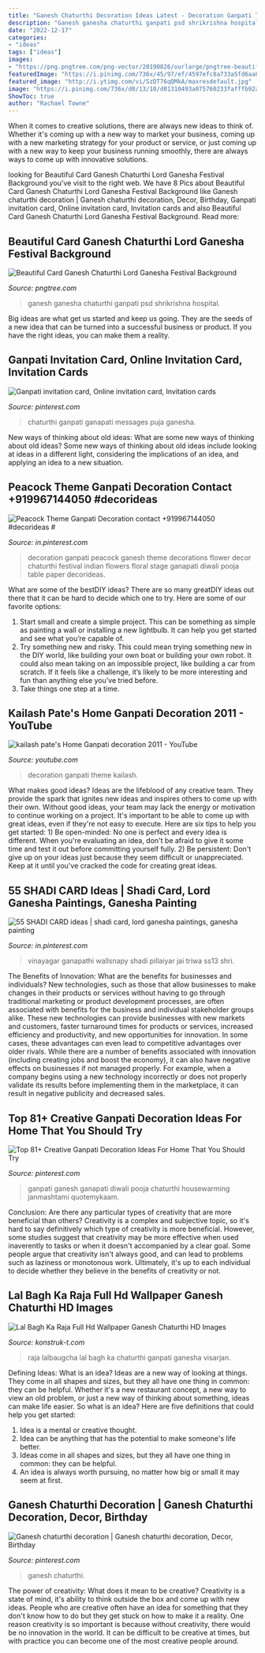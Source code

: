 ```yaml
---
title: "Ganesh Chaturthi Decoration Ideas Latest - Decoration Ganpati Theme Kailash"
description: "Ganesh ganesha chaturthi ganpati psd shrikrishna hospital"
date: "2022-12-17"
categories:
- "ideas"
tags: ["ideas"]
images:
- "https://png.pngtree.com/png-vector/20190826/ourlarge/pngtree-beautiful-card-ganesh-chaturthi-lord-ganesha-festival-background-png-image_1694433.jpg"
featuredImage: "https://i.pinimg.com/736x/45/97/ef/4597efc8a733a5fd6aa8ebba7a11a124.jpg"
featured_image: "http://i.ytimg.com/vi/SzDT76qQMkA/maxresdefault.jpg"
image: "https://i.pinimg.com/736x/d0/13/10/d01310493a075760233fafffb92a098c.jpg"
ShowToc: true
author: "Rachael Towne"
---
```



When it comes to creative solutions, there are always new ideas to think of. Whether it's coming up with a new way to market your business, coming up with a new marketing strategy for your product or service, or just coming up with a new way to keep your business running smoothly, there are always ways to come up with innovative solutions.

	

		
looking for Beautiful Card Ganesh Chaturthi Lord Ganesha Festival Background you've visit to the right web. We have 8 Pics about Beautiful Card Ganesh Chaturthi Lord Ganesha Festival Background like Ganesh chaturthi decoration | Ganesh chaturthi decoration, Decor, Birthday, Ganpati invitation card, Online invitation card, Invitation cards and also Beautiful Card Ganesh Chaturthi Lord Ganesha Festival Background. Read more:
		
    
## Beautiful Card Ganesh Chaturthi Lord Ganesha Festival Background

<img loading=lazy src="https://png.pngtree.com/png-vector/20190826/ourlarge/pngtree-beautiful-card-ganesh-chaturthi-lord-ganesha-festival-background-png-image_1694433.jpg" onerror="this.onerror=null;this.src='https://tse2.mm.bing.net/th?id=OIP.xBydF1yYrF0w6WRoQxuKpAHaHa&amp;pid=15.1';" alt="Beautiful Card Ganesh Chaturthi Lord Ganesha Festival Background">

_Source: pngtree.com_

>ganesh ganesha chaturthi ganpati psd shrikrishna hospital. 

	

Big ideas are what get us started and keep us going. They are the seeds of a new idea that can be turned into a successful business or product. If you have the right ideas, you can make them a reality.

    
## Ganpati Invitation Card, Online Invitation Card, Invitation Cards

<img loading=lazy src="https://i.pinimg.com/736x/b6/5b/fe/b65bfef4d79202b7573f2fa217f472d9.jpg" onerror="this.onerror=null;this.src='https://tse2.mm.bing.net/th?id=OIP.kpCMzMNVfmG12N01nXLntgHaGJ&amp;pid=15.1';" alt="Ganpati invitation card, Online invitation card, Invitation cards">

_Source: pinterest.com_

>chaturthi ganpati ganapati messages puja ganesha. 

	

New ways of thinking about old ideas: What are some new ways of thinking about old ideas?
Some new ways of thinking about old ideas include looking at ideas in a different light, considering the implications of an idea, and applying an idea to a new situation.

    
## Peacock Theme Ganpati Decoration Contact +919967144050 #decorideas #

<img loading=lazy src="https://i.pinimg.com/736x/52/a2/ed/52a2ede7f87c1361247d1496301ff610--peacock-theme-peacocks.jpg" onerror="this.onerror=null;this.src='https://tse4.mm.bing.net/th?id=OIP.naiKpMoUgCa4p7bWKtbl8wHaJ3&amp;pid=15.1';" alt="Peacock Theme Ganpati Decoration contact +919967144050 #decorideas #">

_Source: in.pinterest.com_

>decoration ganpati peacock ganesh theme decorations flower decor chaturthi festival indian flowers floral stage ganapati diwali pooja table paper decorideas. 

	

What are some of the bestDIY ideas?
There are so many greatDIY ideas out there that it can be hard to decide which one to try. Here are some of our favorite options: 
1) Start small and create a simple project. This can be something as simple as painting a wall or installing a new lightbulb. It can help you get started and see what you’re capable of. 
2) Try something new and risky. This could mean trying something new in the DIY world, like building your own boat or building your own robot. It could also mean taking on an impossible project, like building a car from scratch. If it feels like a challenge, it’s likely to be more interesting and fun than anything else you’ve tried before. 
3) Take things one step at a time.

    
## Kailash Pate&#039;s Home Ganpati Decoration 2011 - YouTube

<img loading=lazy src="http://i.ytimg.com/vi/SzDT76qQMkA/maxresdefault.jpg" onerror="this.onerror=null;this.src='https://tse4.mm.bing.net/th?id=OIP.68TsYPitje3fkaMf3F6KawHaEK&amp;pid=15.1';" alt="kailash pate&#039;s Home Ganpati decoration 2011 - YouTube">

_Source: youtube.com_

>decoration ganpati theme kailash. 

	

What makes good ideas?
Ideas are the lifeblood of any creative team. They provide the spark that ignites new ideas and inspires others to come up with their own. Without good ideas, your team may lack the energy or motivation to continue working on a project. It's important to be able to come up with great ideas, even if they're not easy to execute. Here are six tips to help you get started: 1) Be open-minded: No one is perfect and every idea is different. When you're evaluating an idea, don't be afraid to give it some time and test it out before committing yourself fully. 2) Be persistent: Don't give up on your ideas just because they seem difficult or unappreciated. Keep at it until you've cracked the code for creating great ideas.

    
## 55 SHADI CARD Ideas | Shadi Card, Lord Ganesha Paintings, Ganesha Painting

<img loading=lazy src="https://i.pinimg.com/474x/fd/9f/0e/fd9f0ee6b8093b16b2737681064e6c0c.jpg" onerror="this.onerror=null;this.src='https://tse4.mm.bing.net/th?id=OIP.6kQg4N0GhACvSnxMyYZJGQAAAA&amp;pid=15.1';" alt="55 SHADI CARD ideas | shadi card, lord ganesha paintings, ganesha painting">

_Source: in.pinterest.com_

>vinayagar ganapathi wallsnapy shadi pillaiyar jai triwa ss13 shri. 

	

The Benefits of Innovation: What are the benefits for businesses and individuals?
New technologies, such as those that allow businesses to make changes in their products or services without having to go through traditional marketing or product development processes, are often associated with benefits for the business and individual stakeholder groups alike. These new technologies can provide businesses with new markets and customers, faster turnaround times for products or services, increased efficiency and productivity, and new opportunities for innovation. In some cases, these advantages can even lead to competitive advantages over older rivals.
While there are a number of benefits associated with innovation (including creating jobs and boost the economy), it can also have negative effects on businesses if not managed properly. For example, when a company begins using a new technology incorrectly or does not properly validate its results before implementing them in the marketplace, it can result in negative publicity and decreased sales.

    
## Top 81+ Creative Ganpati Decoration Ideas For Home That You Should Try

<img loading=lazy src="https://i.pinimg.com/736x/d0/13/10/d01310493a075760233fafffb92a098c.jpg" onerror="this.onerror=null;this.src='https://tse3.mm.bing.net/th?id=OIP.cpBUhMsFu02qvqSf03Tl4gHaKH&amp;pid=15.1';" alt="Top 81+ Creative Ganpati Decoration Ideas For Home That You Should Try">

_Source: pinterest.com_

>ganpati ganesh ganapati diwali pooja chaturthi housewarming janmashtami quotemykaam. 

	

Conclusion: Are there any particular types of creativity that are more beneficial than others?
Creativity is a complex and subjective topic, so it's hard to say definitively which type of creativity is more beneficial. However, some studies suggest that creativity may be more effective when used inaverently to tasks or when it doesn't accompanied by a clear goal. Some people argue that creativity isn't always good, and can lead to problems such as laziness or monotonous work. Ultimately, it's up to each individual to decide whether they believe in the benefits of creativity or not.

    
## Lal Bagh Ka Raja Full Hd Wallpaper Ganesh Chaturthi HD Images

<img loading=lazy src="http://i0.wp.com/s3.india.com/travel/wp-content/uploads/2017/08/Lalbaugcha-Raja-2017-625x470.jpg" onerror="this.onerror=null;this.src='https://tse2.mm.bing.net/th?id=OIP.5O111c39iITJRpjybvd1HAHaFk&amp;pid=15.1';" alt="Lal Bagh Ka Raja Full Hd Wallpaper Ganesh Chaturthi HD Images">

_Source: konstruk-t.com_

>raja lalbaugcha lal bagh ka chaturthi ganpati ganesha visarjan. 

	

Defining Ideas: What is an idea?
Ideas are a new way of looking at things. They come in all shapes and sizes, but they all have one thing in common: they can be helpful. Whether it's a new restaurant concept, a new way to view an old problem, or just a new way of thinking about something, ideas can make life easier. So what is an idea? Here are five definitions that could help you get started: 
1) Idea is a mental or creative thought.
2) Idea can be anything that has the potential to make someone's life better.
3) Ideas come in all shapes and sizes, but they all have one thing in common: they can be helpful.
4) An idea is always worth pursuing, no matter how big or small it may seem at first.

    
## Ganesh Chaturthi Decoration | Ganesh Chaturthi Decoration, Decor, Birthday

<img loading=lazy src="https://i.pinimg.com/736x/45/97/ef/4597efc8a733a5fd6aa8ebba7a11a124.jpg" onerror="this.onerror=null;this.src='https://tse1.mm.bing.net/th?id=OIP.rcOR-tZec-AG4iKuicuYvgHaJ3&amp;pid=15.1';" alt="Ganesh chaturthi decoration | Ganesh chaturthi decoration, Decor, Birthday">

_Source: pinterest.com_

>ganesh chaturthi. 

	

The power of creativity: What does it mean to be creative?
Creativity is a state of mind, it's ability to think outside the box and come up with new ideas. People who are creative often have an idea for something that they don't know how to do but they get stuck on how to make it a reality. One reason creativity is so important is because without creativity, there would be no innovation in the world. It can be difficult to be creative at times, but with practice you can become one of the most creative people around.

